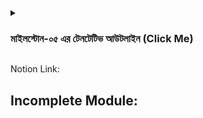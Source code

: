<details>
<summary>
  <h3>মাইলস্টোন-০৫ এর টেনটেটিভ আউটলাইন (Click Me)</h3>
</summary>
<br >
মাইলস্টোন-০৫ এর টেনটেটিভ আউটলাইন

ফেব্রুয়ারি ০৮: মডিউল ২৫: Tour of DOM (Document Object Model)

ফেব্রুয়ারি ০৯: মডিউল ২৬: Event, addEventListener, Event bubble

ফেব্রুয়ারি ১০: মডিউল ২৬.৫: HTML, CSS, DOM Revision Day(প্র্যাক্টিস ডে)

ফেব্রুয়ারি ১০: রাত ৯.০০: কন্সেপচুয়াল সেশন

ফেব্রুয়ারি ১১: মডিউল ২৭: Simple Interactive bank website ( Baap Er Bank )

ফেব্রুয়ারি ১২: মডিউল ২৮: Bank Calculation Using Functions(advanced)

ফেব্রুয়ারি ১৩: মডিউল ২৮.৫:DOM manipulation checklist and practice day(প্র্যাক্টিস ডে)

ফেব্রুয়ারি ১৩: রাত ৯.০০: কন্সেপচুয়াল সেশন

ফেব্রুয়ারি ১৪: মডিউল ২৯: Shopping Cart and Pin Matcher

ফেব্রুয়ারি ১৫: মডিউল ২৯.৫: Practice task and deploy to you site to Surge(প্র্যাক্টিস ডে)

ফেব্রুয়ারি ১৬: নো মডিউল (এক্সট্রা প্র্যাক্টিস ডে)

ফেব্রুয়ারি ১৭: মডিউল ৩০: এসাইনমেন্ট ৫

ফেব্রুয়ারি ১৮: মডিউল ৩০.৫: Basic JavaScript Bonus Module

ফেব্রুয়ারি ১৯: মাইলস্টোন -০৬(মডিউল ৩১)

.

DOM নিয়ে আরো শিখো।

DOM একটা ব্যাপক টপিক। এইটার মাস্টারিং করতে না পারলেও মোটামুটি তোমার জানা উচিত। তাই আমি বলবো শুধু আমাদের ভিডিও এর জন্য অপেক্ষা না করে। আরো কিছু ভিডিও খুঁজে বের করো। ইউটিউবে সেটা হতে পারে বাংলায় বা ইংরেজিতে। তারপর সেগুলা ধরে ধরে দেখো। যদিও DOM নিয়ে আমরা আরো কয়েকদিন আলোচনা করবো। তবে তার আগে তুমি একটু দেখে ফেলো। জাস্ট আমাদের ভিডিওগুলো দেখা শেষ হওয়ার পর ৩-৪ ঘন্টা বাড়তি সময় নিয়ে দেখে ফেলো। এই দেখে ফেলা ফিউচারে তোমাকে অবশ্যই হেল্প করবে।
</details>

Notion Link:

## Incomplete Module: